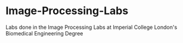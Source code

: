 # Image-Processing-Labs
Labs done in the Image Processing Labs at Imperial College London's Biomedical Engineering Degree

